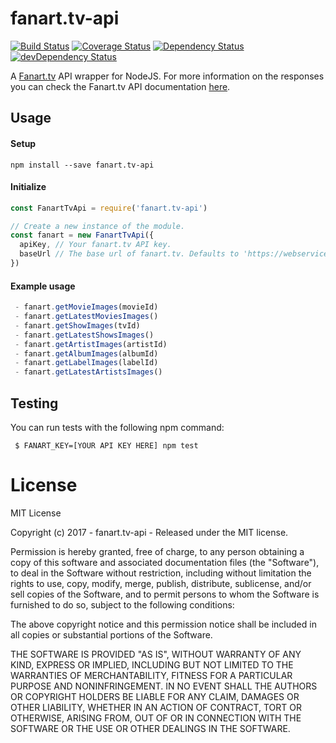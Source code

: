 # fanart.tv-api

[![Build Status](https://travis-ci.org/ChrisAlderson/fanart.tv-api.svg?branch=master)](https://travis-ci.org/ChrisAlderson/fanart.tv-api)
[![Coverage Status](https://coveralls.io/repos/github/ChrisAlderson/fanart.tv-api/badge.svg?branch=master)](https://coveralls.io/github/ChrisAlderson/fanart.tv-api?branch=master)
[![Dependency Status](https://david-dm.org/ChrisAlderson/fanart.tv-api.svg)](https://david-dm.org/ChrisAlderson/fanart.tv-api)
[![devDependency Status](https://david-dm.org/ChrisAlderson/fanart.tv-api/dev-status.svg)](https://david-dm.org/ChrisAlderson/fanart.tv-api?type=dev)

A [Fanart.tv](https://fanart.tv) API wrapper for NodeJS. For more information on the responses you can check the Fanart.tv API documentation [here](http://docs.fanarttv.apiary.io/#).

## Usage

#### Setup
```
npm install --save fanart.tv-api
```

#### Initialize
```js
const FanartTvApi = require('fanart.tv-api')

// Create a new instance of the module.
const fanart = new FanartTvApi({
  apiKey, // Your fanart.tv API key.
  baseUrl // The base url of fanart.tv. Defaults to 'https://webservice.fanart.tv/v3/'.
})
```

#### Example usage
```js
 - fanart.getMovieImages(movieId)
 - fanart.getLatestMoviesImages()
 - fanart.getShowImages(tvId)
 - fanart.getLatestShowsImages()
 - fanart.getArtistImages(artistId)
 - fanart.getAlbumImages(albumId)
 - fanart.getLabelImages(labelId)
 - fanart.getLatestArtistsImages()
```

## Testing

You can run tests with the following npm command:
```
 $ FANART_KEY=[YOUR API KEY HERE] npm test
```

# License

MIT License

Copyright (c) 2017 - fanart.tv-api - Released under the MIT license.

Permission is hereby granted, free of charge, to any person obtaining a copy
of this software and associated documentation files (the "Software"), to deal
in the Software without restriction, including without limitation the rights
to use, copy, modify, merge, publish, distribute, sublicense, and/or sell
copies of the Software, and to permit persons to whom the Software is
furnished to do so, subject to the following conditions:

The above copyright notice and this permission notice shall be included in all
copies or substantial portions of the Software.

THE SOFTWARE IS PROVIDED "AS IS", WITHOUT WARRANTY OF ANY KIND, EXPRESS OR
IMPLIED, INCLUDING BUT NOT LIMITED TO THE WARRANTIES OF MERCHANTABILITY,
FITNESS FOR A PARTICULAR PURPOSE AND NONINFRINGEMENT. IN NO EVENT SHALL THE
AUTHORS OR COPYRIGHT HOLDERS BE LIABLE FOR ANY CLAIM, DAMAGES OR OTHER
LIABILITY, WHETHER IN AN ACTION OF CONTRACT, TORT OR OTHERWISE, ARISING FROM,
OUT OF OR IN CONNECTION WITH THE SOFTWARE OR THE USE OR OTHER DEALINGS IN THE
SOFTWARE.
